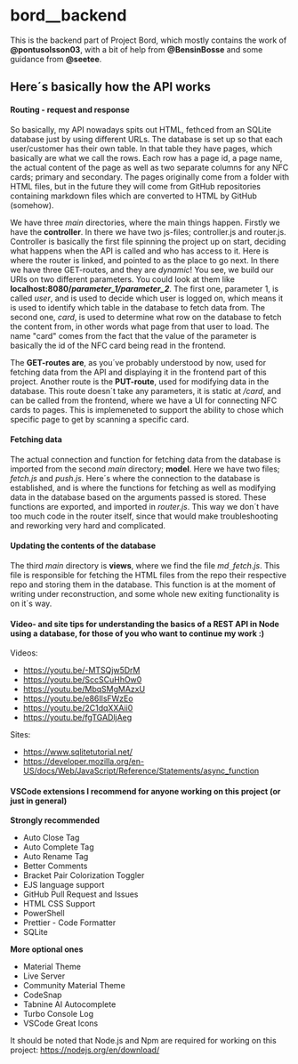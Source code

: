# bord\_\_backend

This is the backend part of Project Bord, which mostly contains the work of **@pontusolsson03**, with a bit of help from **@BensinBosse** and some guidance from **@seetee**.

## Here´s basically how the API works

#### Routing - request and response

So basically, my API nowadays spits out HTML, fethced from an SQLite database just by using different URLs.
The database is set up so that each user/customer has their own table. In that table they have pages, which basically are what we call the rows. Each row has a page id, a page name, the actual content of the page as well as two separate columns for any NFC cards; primary and secondary. The pages originally come from a folder with HTML files, but in the future they will come from GitHub repositories containing markdown files which are converted to HTML by GitHub (somehow).

We have three _main_ directories, where the main things happen. Firstly we have the **controller**. In there we have two js-files; controller.js and router.js. Controller is basically the first file spinning the project up on start, deciding what happens when the API is called and who has access to it. Here is where the router is linked, and pointed to as the place to go next. In there we have three GET-routes, and they are _dynamic_! You see, we build our URIs on two different parameters. You could look at them like **localhost:8080/_parameter_1/parameter_2_**. The first one, parameter 1, is called _user_, and is used to decide which user is logged on, which means it is used to identify which table in the database to fetch data from. The second one, _card_, is used to determine what row on the database to fetch the content from, in other words what page from that user to load. The name "card" comes from the fact that the value of the parameter is basically the id of the NFC card being read in the frontend.

The **GET-routes are**, as you´ve probably understood by now, used for fetching data from the API and displaying it in the frontend part of this project. Another route is the **PUT-route**, used for modifying data in the database. This route doesn´t take any parameters, it is static at _/card_, and can be called from the frontend, where we have a UI for connecting NFC cards to pages. This is implemeneted to support the ability to chose which specific page to get by scanning a specific card.

#### Fetching data

The actual connection and function for fetching data from the database is imported from the second _main_ directory; **model**. Here we have two files; _fetch.js_ and _push.js_. Here´s where the connection to the database is established, and is where the functions for fetching as well as modifying data in the database based on the arguments passed is stored. These functions are exported, and imported in _router.js_. This way we don´t have too much code in the router itself, since that would make troubleshooting and reworking very hard and complicated.

#### Updating the contents of the database

The third _main_ directory is **views**, where we find the file _md_`_`_fetch.js_. This file is responsible for fetching the HTML files from the repo their respective repo and storing them in the database. This function is at the moment of writing under reconstruction, and some whole new exiting functionality is on it´s way.

#### Video- and site tips for understanding the basics of a REST API in Node using a database, for those of you who want to continue my work :)

Videos:

- https://youtu.be/-MTSQjw5DrM
- https://youtu.be/SccSCuHhOw0
- https://youtu.be/MbqSMgMAzxU
- https://youtu.be/e86IlsFWzEo
- https://youtu.be/2C1dqXXAii0
- https://youtu.be/fgTGADljAeg

Sites:

- https://www.sqlitetutorial.net/
- https://developer.mozilla.org/en-US/docs/Web/JavaScript/Reference/Statements/async_function

#### VSCode extensions I recommend for anyone working on this project (or just in general)

**Strongly recommended**

- Auto Close Tag
- Auto Complete Tag
- Auto Rename Tag
- Better Comments
- Bracket Pair Colorization Toggler
- EJS language support
- GitHub Pull Request and Issues
- HTML CSS Support
- PowerShell
- Prettier - Code Formatter
- SQLite

**More optional ones**

- Material Theme
- Live Server
- Community Material Theme
- CodeSnap
- Tabnine AI Autocomplete
- Turbo Console Log
- VSCode Great Icons

It should be noted that Node.js and Npm are required for working on this project:
https://nodejs.org/en/download/
